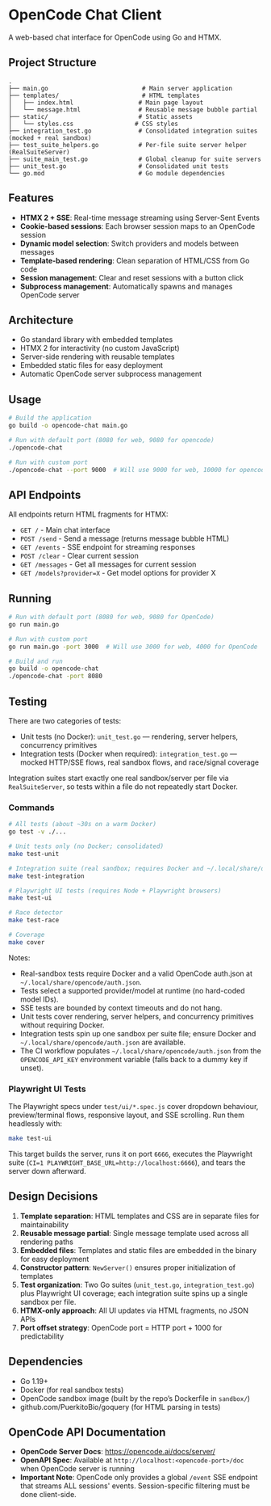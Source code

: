 # OpenCode Chat Client

A web-based chat interface for OpenCode using Go and HTMX.

## Project Structure

```
.
├── main.go                          # Main server application
├── templates/                       # HTML templates
│   ├── index.html                  # Main page layout
│   └── message.html                # Reusable message bubble partial
├── static/                         # Static assets
│   └── styles.css                 # CSS styles
├── integration_test.go             # Consolidated integration suites (mocked + real sandbox)
├── test_suite_helpers.go           # Per-file suite server helper (RealSuiteServer)
├── suite_main_test.go              # Global cleanup for suite servers
├── unit_test.go                    # Consolidated unit tests
└── go.mod                          # Go module dependencies
```

## Features

- **HTMX 2 + SSE**: Real-time message streaming using Server-Sent Events
- **Cookie-based sessions**: Each browser session maps to an OpenCode session
- **Dynamic model selection**: Switch providers and models between messages
- **Template-based rendering**: Clean separation of HTML/CSS from Go code
- **Session management**: Clear and reset sessions with a button click
- **Subprocess management**: Automatically spawns and manages OpenCode server

## Architecture

- Go standard library with embedded templates
- HTMX 2 for interactivity (no custom JavaScript)
- Server-side rendering with reusable templates
- Embedded static files for easy deployment
- Automatic OpenCode server subprocess management

## Usage

```bash
# Build the application
go build -o opencode-chat main.go

# Run with default port (8080 for web, 9080 for opencode)
./opencode-chat

# Run with custom port
./opencode-chat --port 9000  # Will use 9000 for web, 10000 for opencode
```

## API Endpoints

All endpoints return HTML fragments for HTMX:

- `GET /` - Main chat interface
- `POST /send` - Send a message (returns message bubble HTML)
- `GET /events` - SSE endpoint for streaming responses
- `POST /clear` - Clear current session
- `GET /messages` - Get all messages for current session
- `GET /models?provider=X` - Get model options for provider X

## Running

```bash
# Run with default port (8080 for web, 9080 for OpenCode)
go run main.go

# Run with custom port
go run main.go -port 3000  # Will use 3000 for web, 4000 for OpenCode

# Build and run
go build -o opencode-chat
./opencode-chat -port 8080
```

## Testing

There are two categories of tests:

- Unit tests (no Docker): `unit_test.go` — rendering, server helpers, concurrency primitives
- Integration tests (Docker when required): `integration_test.go` — mocked HTTP/SSE flows, real sandbox flows, and race/signal coverage

Integration suites start exactly one real sandbox/server per file via `RealSuiteServer`, so tests within a file do not repeatedly start Docker.

### Commands

```bash
# All tests (about ~30s on a warm Docker)
go test -v ./...

# Unit tests only (no Docker; consolidated)
make test-unit

# Integration suite (real sandbox; requires Docker and ~/.local/share/opencode/auth.json)
make test-integration

# Playwright UI tests (requires Node + Playwright browsers)
make test-ui

# Race detector
make test-race

# Coverage
make cover
```

Notes:
- Real-sandbox tests require Docker and a valid OpenCode auth.json at `~/.local/share/opencode/auth.json`.
- Tests select a supported provider/model at runtime (no hard-coded model IDs).
- SSE tests are bounded by context timeouts and do not hang.
- Unit tests cover rendering, server helpers, and concurrency primitives without requiring Docker.
- Integration tests spin up one sandbox per suite file; ensure Docker and `~/.local/share/opencode/auth.json` are available.
- The CI workflow populates `~/.local/share/opencode/auth.json` from the `OPENCODE_API_KEY` environment variable (falls back to a dummy key if unset).

### Playwright UI Tests

The Playwright specs under `test/ui/*.spec.js` cover dropdown behaviour, preview/terminal flows, responsive layout, and SSE scrolling. Run them headlessly with:

```bash
make test-ui
```

This target builds the server, runs it on port `6666`, executes the Playwright suite (`CI=1 PLAYWRIGHT_BASE_URL=http://localhost:6666`), and tears the server down afterward.

## Design Decisions

1. **Template separation**: HTML templates and CSS are in separate files for maintainability
2. **Reusable message partial**: Single message template used across all rendering paths
3. **Embedded files**: Templates and static files are embedded in the binary for easy deployment
4. **Constructor pattern**: `NewServer()` ensures proper initialization of templates
5. **Test organization**: Two Go suites (`unit_test.go`, `integration_test.go`) plus Playwright UI coverage; each integration suite spins up a single sandbox per file.
6. **HTMX-only approach**: All UI updates via HTML fragments, no JSON APIs
7. **Port offset strategy**: OpenCode port = HTTP port + 1000 for predictability

## Dependencies

- Go 1.19+
- Docker (for real sandbox tests)
- OpenCode sandbox image (built by the repo’s Dockerfile in `sandbox/`)
- github.com/PuerkitoBio/goquery (for HTML parsing in tests)

## OpenCode API Documentation

- **OpenCode Server Docs**: https://opencode.ai/docs/server/
- **OpenAPI Spec**: Available at `http://localhost:<opencode-port>/doc` when OpenCode server is running
- **Important Note**: OpenCode only provides a global `/event` SSE endpoint that streams ALL sessions' events. Session-specific filtering must be done client-side.
